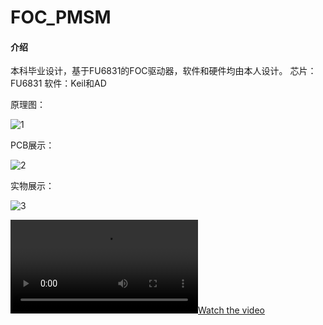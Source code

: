 # FOC_PMSM

#### 介绍
本科毕业设计，基于FU6831的FOC驱动器，软件和硬件均由本人设计。
芯片：FU6831
软件：Keil和AD

原理图：

![1](https://gitee.com/cuitsj/foc_-pmsm/blob/master/readme/%E5%9B%BE%E7%89%875.png)

PCB展示：

![2](https://gitee.com/cuitsj/foc_-pmsm/blob/master/readme/%E5%9B%BE%E7%89%872.png)

实物展示：

![3](https://gitee.com/cuitsj/foc_-pmsm/blob/master/readme/%E5%9B%BE%E7%89%873.jpg)


[![Watch the video](https://gitee.com/cuitsj/foc_-pmsm/blob/master/readme/%E5%AA%92%E4%BD%931.mp4)](https://gitee.com/cuitsj/foc_-pmsm/blob/master/readme/%E5%AA%92%E4%BD%931.mp4)


